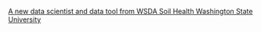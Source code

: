 [A new data scientist and data tool from WSDA   Soil Health   Washington State University ](https://qi.tc/qi/110258)